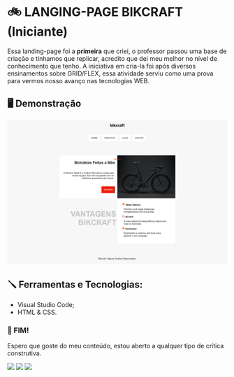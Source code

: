   <h1> 🚲 LANGING-PAGE BIKCRAFT (Iniciante) </h1>
  <p>Essa landing-page foi a <strong>primeira</strong> que criei, o professor passou uma base de criação e tínhamos que replicar, acredito que dei meu melhor no nível de conhecimento que tenho. A iniciativa em cria-la foi após diversos ensinamentos sobre GRID/FLEX, essa atividade serviu como uma prova para vermos nosso avanço nas tecnologias WEB.</p>
  <h2> 🖥️ Demonstração </h2>
  <img src="https://github.com/peep2g/ORIGAMID/blob/main/HTML%20e%20CSS/landingpage-bikcraft/img/demonstra%C3%A7%C3%A3o.png?raw=true">
  <h2> 🪛 Ferramentas e Tecnologias:</h2>
  <ul>
    <li>Visual Studio Code;</li>
    <li>HTML & CSS.</li>
  </ul>
  <h3> 🦅 FIM!</h3>
  <p>Espero que goste do meu conteúdo, estou aberto a qualquer tipo de crítica construtiva.</p>
  <p align="left">
    <a href="https://www.linkedin.com/in/pedrogomes017/" target="_blank"><img src="https://img.shields.io/badge/LinkedIn-0077B5?style=for-the-badge&logo=linkedin&logoColor=white"></a>
    <a href="https://api.whatsapp.com/send?phone=5516997607666" target="_blank"><img src="https://img.shields.io/badge/WhatsApp-25D366?style=for-the-badge&logo=whatsapp&logoColor=white"></a>
    <a href="https://www.instagram.com/peedro2g/" target="_blank"><img src="https://img.shields.io/badge/-Instagram-%23E4405F?style=for-the-badge&logo=instagram&logoColor=white"></a>
  <p>
